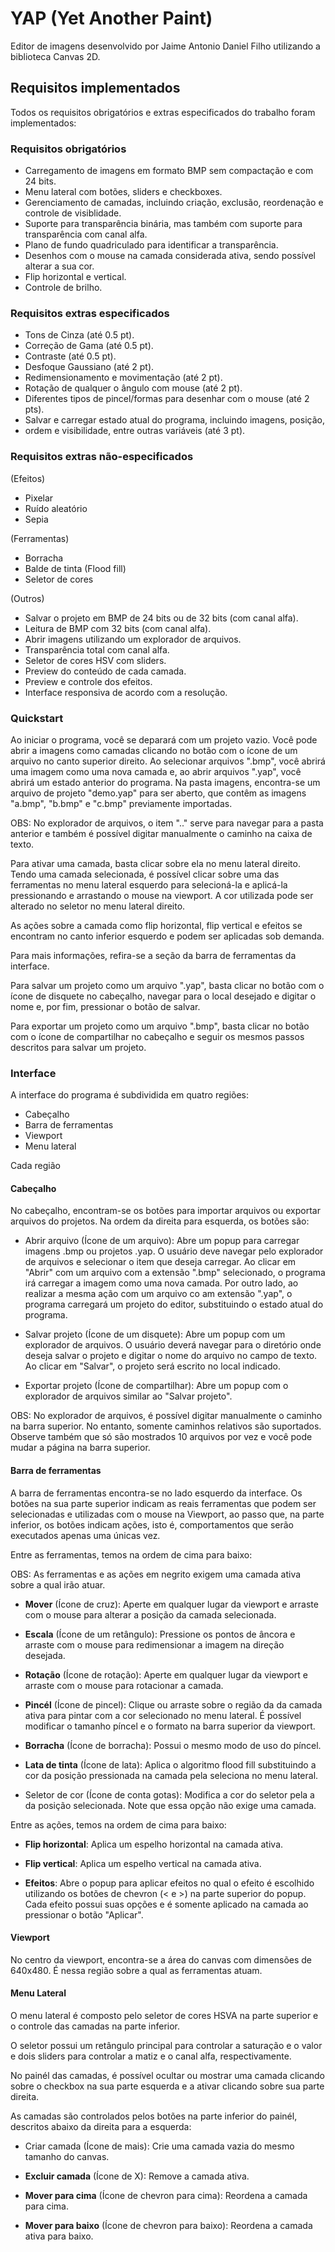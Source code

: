 # YAP (Yet Another Paint)

Editor de imagens desenvolvido por Jaime Antonio Daniel Filho utilizando a biblioteca Canvas 2D.

## Requisitos implementados

Todos os requisitos obrigatórios e extras especificados do trabalho foram implementados:

### Requisitos obrigatórios
- Carregamento de imagens em formato BMP sem compactação e com 24 bits.
- Menu lateral com botões, sliders e checkboxes.
- Gerenciamento de camadas, incluindo criação, exclusão, reordenação e controle
de visiblidade.
- Suporte para transparência binária, mas também com suporte para transparência
com canal alfa.
- Plano de fundo quadriculado para identificar a transparência.
- Desenhos com o mouse na camada considerada ativa, sendo possível alterar a sua cor.
- Flip horizontal e vertical.
- Controle de brilho.

### Requisitos extras especificados
- Tons de Cinza (até 0.5 pt).
- Correção de Gama (até 0.5 pt).
- Contraste (até 0.5 pt).
- Desfoque Gaussiano (até 2 pt).
- Redimensionamento e movimentação (até 2 pt).
- Rotação de qualquer o ângulo com mouse (até 2 pt).
- Diferentes tipos de pincel/formas para desenhar com o mouse (até 2 pts).
- Salvar e carregar estado atual do programa, incluindo imagens, posição,
- ordem e visibilidade, entre outras variáveis (até 3 pt).
  
### Requisitos extras não-especificados
(Efeitos)
- Pixelar
- Ruído aleatório
- Sepia

(Ferramentas)
- Borracha
- Balde de tinta (Flood fill)
- Seletor de cores

(Outros)
- Salvar o projeto em BMP de 24 bits ou de 32 bits (com canal alfa).
- Leitura de BMP com 32 bits (com canal alfa).
- Abrir imagens utilizando um explorador de arquivos.
- Transparência total com canal alfa.
- Seletor de cores HSV com sliders.
- Preview do conteúdo de cada camada.
- Preview e controle dos efeitos.
- Interface responsiva de acordo com a resolução.

### Quickstart

Ao iniciar o programa, você se deparará com um projeto vazio. Você pode abrir a
imagens como camadas clicando no botão com o ícone de um arquivo no canto superior direito.
Ao selecionar arquivos ".bmp", você abrirá uma imagem como uma nova camada e,
ao abrir arquivos ".yap", você abrirá um estado anterior do programa. Na pasta
imagens, encontra-se um arquivo de projeto "demo.yap" para ser aberto, que
contêm as imagens "a.bmp", "b.bmp" e "c.bmp" previamente importadas.

OBS: No explorador de arquivos, o item ".." serve para navegar para a pasta
anterior e também é possível digitar manualmente o caminho na caixa de texto.

Para ativar uma camada, basta clicar sobre ela no menu lateral direito. Tendo uma
camada selecionada, é possível clicar sobre uma das ferramentas no menu lateral
esquerdo para selecioná-la e aplicá-la pressionando e arrastando o mouse na viewport.
A cor utilizada pode ser alterado no seletor no menu lateral direito.

As ações sobre a camada como flip horizontal, flip vertical e efeitos se encontram
no canto inferior esquerdo e podem ser aplicadas sob demanda.

Para mais informações, refira-se a seção da barra de ferramentas da interface.

Para salvar um projeto como um arquivo ".yap", basta clicar no botão com o ícone
de disquete no cabeçalho, navegar para o local desejado e digitar o nome e,
por fim, pressionar o botão de salvar.

Para exportar um projeto como um arquivo ".bmp", basta clicar no botão com o ícone
de compartilhar no cabeçalho e seguir os mesmos passos descritos para salvar um
projeto.

### Interface

A interface do programa é subdividida em quatro regiões:
- Cabeçalho
- Barra de ferramentas
- Viewport
- Menu lateral

Cada região

#### Cabeçalho

No cabeçalho, encontram-se os botões para importar arquivos ou exportar arquivos
do projetos. Na ordem da direita para esquerda, os botões são:

- Abrir arquivo (Ícone de um arquivo): Abre um popup para carregar imagens .bmp
ou projetos .yap. O usuário deve navegar pelo explorador de arquivos e selecionar
o item que deseja carregar. Ao clicar em "Abrir" com um arquivo com a extensão ".bmp"
selecionado, o programa irá carregar a imagem como uma nova camada. Por outro lado, ao
realizar a mesma ação com um arquivo co am extensão ".yap", o programa carregará
um projeto do editor, substituindo o estado atual do programa.

- Salvar projeto (Ícone de um disquete): Abre um popup com um explorador de
arquivos. O usuário deverá navegar para o diretório onde deseja salvar o projeto 
e digitar o nome do arquivo no campo de texto. Ao clicar em "Salvar", o projeto 
será escrito no local indicado.

- Exportar projeto (Ícone de compartilhar): Abre um popup com o explorador de
arquivos similar ao "Salvar projeto". 

OBS: No explorador de arquivos, é possível digitar manualmente o caminho na barra
superior. No entanto, somente caminhos relativos são suportados. Observe também
que só são mostrados 10 arquivos por vez e você pode mudar a página na barra
superior.

#### Barra de ferramentas

A barra de ferramentas encontra-se no lado esquerdo da interface. Os botões na
sua parte superior indicam as reais ferramentas que podem ser selecionadas e
utilizadas com o mouse na Viewport, ao passo que, na parte inferior, os botões
indicam ações, isto é, comportamentos que serão executados apenas uma únicas vez.

Entre as ferramentas, temos na ordem de cima para baixo:

OBS: As ferramentas e as ações em negrito exigem uma camada ativa sobre a qual irão atuar.

- **Mover** (Ícone de cruz): Aperte em qualquer lugar da viewport e arraste com
o mouse para alterar a posição da camada selecionada.

- **Escala** (Ícone de um retângulo): Pressione os pontos de âncora e arraste com
o mouse para redimensionar a imagem na direção desejada.

- **Rotação** (Ícone de rotação): Aperte em qualquer lugar da viewport e arraste
com o mouse para rotacionar a camada.

- **Pincél** (Ícone de pincel): Clique ou arraste sobre o região da da camada ativa
para pintar com a cor selecionado no menu lateral. É possível modificar o tamanho
píncel e o formato na barra superior da viewport.

- **Borracha** (Ícone de borracha): Possui o mesmo modo de uso do píncel.

- **Lata de tinta** (Ícone de lata): Aplica o algoritmo flood fill substituindo
a cor da posição pressionada na camada pela seleciona no menu lateral.

- Seletor de cor (Ícone de conta gotas): Modifica a cor do seletor pela a da
posição selecionada. Note que essa opção não exige uma camada.

Entre as ações, temos na ordem de cima para baixo:

- **Flip horizontal**: Aplica um espelho horizontal na camada ativa.

- **Flip vertical**: Aplica um espelho vertical na camada ativa.

- **Efeitos**: Abre o popup para aplicar efeitos no qual o efeito é escolhido
utilizando os botões de chevron (< e >) na parte superior do popup. Cada efeito
possui suas opções e é somente aplicado na camada ao pressionar o botão "Aplicar".

#### Viewport

No centro da viewport, encontra-se a área do canvas com dimensões de 640x480. É
nessa região sobre a qual as ferramentas atuam.

#### Menu Lateral

O menu lateral é composto pelo seletor de cores HSVA na parte superior e o
controle das camadas na parte inferior.

O seletor possui um retângulo principal para controlar a saturação e o valor e 
dois sliders para controlar a matiz e o canal alfa, respectivamente. 

No painél das camadas, é possível ocultar ou mostrar uma camada clicando sobre
o checkbox na sua parte esquerda e a ativar clicando sobre sua parte direita. 

As camadas são controlados pelos botões na parte inferior do painél, descritos
abaixo da direita para a esquerda:

- Criar camada (Ícone de mais): Crie uma camada vazia do mesmo tamanho do canvas.

- **Excluir camada** (Ícone de X): Remove a camada ativa.

- **Mover para cima** (Ícone de chevron para cima): Reordena a camada para cima.

- **Mover para baixo** (Ícone de chevron para baixo): Reordena a camada ativa para baixo.

